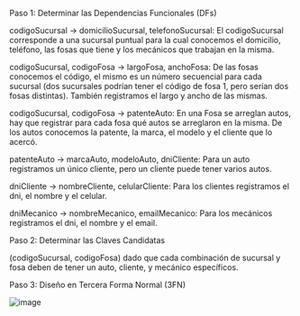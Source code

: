 Paso 1: Determinar las Dependencias Funcionales (DFs)

codigoSucursal -> domicilioSucursal, telefonoSucursal: El codigoSucursal corresponde a una sucursal puntual para la cual conocemos el domicilio, teléfono, las fosas que tiene y los mecánicos que trabajan en la misma.

codigoSucursal, codigoFosa -> largoFosa, anchoFosa: De las fosas conocemos el código, el mismo es un número secuencial para cada sucursal (dos sucursales podrían tener el código de fosa 1, pero serían dos fosas distintas). También registramos el largo y ancho de las mismas.

codigoSucursal, codigoFosa -> patenteAuto: En una Fosa se arreglan autos, hay que registrar para cada fosa qué autos se arreglaron en la misma. De los autos conocemos la patente, la marca, el modelo y el cliente que lo acercó.

patenteAuto -> marcaAuto, modeloAuto, dniCliente: Para un auto registramos un único cliente, pero un cliente puede tener varios autos.

dniCliente -> nombreCliente, celularCliente: Para los clientes registramos el dni, el nombre y el celular.

dniMecanico -> nombreMecanico, emailMecanico: Para los mecánicos registramos el dni, el nombre y el email.




Paso 2: Determinar las Claves Candidatas

(codigoSucursal, codigoFosa) dado que cada combinación de sucursal y fosa deben de tener un auto, cliente, y mecánico específicos.




Paso 3: Diseño en Tercera Forma Normal (3FN)

![image](https://github.com/user-attachments/assets/ab8eecdc-aa6f-47f0-97c1-46dff3340b5d)

